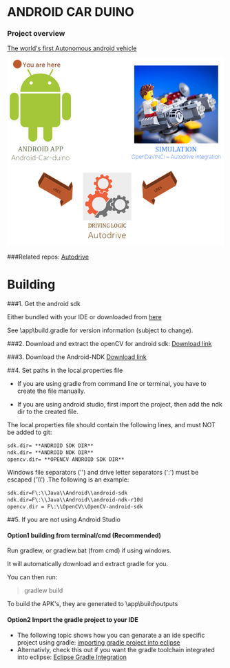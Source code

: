 # ANDROID CAR DUINO

### Project overview
[The world's first Autonomous android vehicle](https://platis.solutions/blog/2015/06/29/worlds-first-android-autonomous-vehicle/)

![Alt text](Diagram.png?raw=true "You are now looking at the android app")

###Related repos:
[Autodrive](https://github.com/davidkron/Autodrive)

# Building

###1. Get the android sdk

Either bundled with your IDE or downloaded from [here](https://developer.android.com/sdk/index.html#Other)

See \app\build.gradle for version information (subject to change).

###2. Download and extract the openCV for android sdk:
[Download link](http://sourceforge.net/projects/opencvlibrary/files/opencv-android/)

###3. Download the Android-NDK
[Download link](http://developer.android.com/tools/sdk/ndk/index.html)

##4. Set paths in the local.properties file

* If you are using gradle from command line or terminal, you have to create the file manually.

* If you are using android studio, first import the project, then add the ndk dir to the created file.

The local.properties file should contain the following lines, and must NOT be added to git:
```
sdk.dir= **ANDROID SDK DIR**
ndk.dir= **ANDROID NDK DIR**
opencv.dir= **OPENCV ANDROID SDK DIR**
```
Windows file separators ('\') and drive letter separators (':') must be escaped ('\\\\') .The following is an example:
```
sdk.dir=F\:\\Java\\Android\\android-sdk
ndk.dir=F\:\\Java\\Android\\android-ndk-r10d
opencv.dir = F\:\\OpenCV\\OpenCV-android-sdk
```

##5. If you are not using Android Studio

#### Option1 building from terminal/cmd (Recommended)
Run gradlew, or gradlew.bat (from cmd) if using windows.

It will automatically download and extract gradle for you.

You can then run:
> gradlew build

To build the APK's, they are generated to \app\build\outputs
#### Option2 Import the gradle project to your IDE
* The following topic shows how you can genarate a an ide specific project using gradle:
[importing gradle project into eclipse](http://stackoverflow.com/questions/10722773/import-existing-gradle-git-project-into-eclipse-for-example-hibernate-orm)
* Alternativly, check this out if you want the gradle toolchain integrated into eclipse:
[Eclipse Gradle Integration](https://github.com/spring-projects/eclipse-integration-gradle/)
